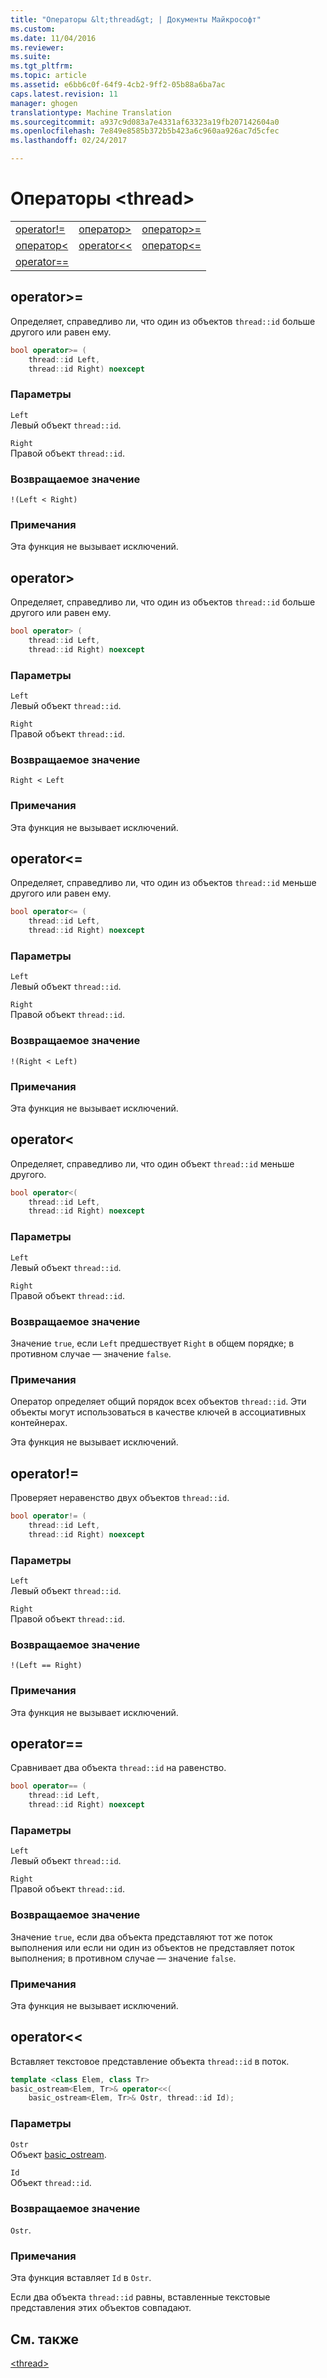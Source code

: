 ```yaml
---
title: "Операторы &lt;thread&gt; | Документы Майкрософт"
ms.custom: 
ms.date: 11/04/2016
ms.reviewer: 
ms.suite: 
ms.tgt_pltfrm: 
ms.topic: article
ms.assetid: e6bb6c0f-64f9-4cb2-9ff2-05b88a6ba7ac
caps.latest.revision: 11
manager: ghogen
translationtype: Machine Translation
ms.sourcegitcommit: a937c9d083a7e4331af63323a19fb207142604a0
ms.openlocfilehash: 7e849e8585b372b5b423a6c960aa926ac7d5cfec
ms.lasthandoff: 02/24/2017

---
```

# <a name="ltthreadgt-operators"></a>Операторы &lt;thread&gt;
||||  
|-|-|-|  
|[operator!=](#operator_neq)|[оператор&gt;](#operator_gt_)|[оператор&gt;=](#operator_gt__eq)|  
|[оператор&lt;](#operator_lt_)|[operator&lt;&lt;](#operator_lt__lt_)|[оператор&lt;=](#operator_lt__eq)|  
|[operator==](#operator_eq_eq)|  
  
##  <a name="a-nameoperatorgteqa--operatorgt"></a><a name="operator_gt__eq"></a>  operator&gt;=  
 Определяет, справедливо ли, что один из объектов `thread::id` больше другого или равен ему.  
  
```cpp  
bool operator>= (
    thread::id Left,
    thread::id Right) noexcept
```  
  
### <a name="parameters"></a>Параметры  
 `Left`  
 Левый объект `thread::id`.  
  
 `Right`  
 Правой объект `thread::id`.  
  
### <a name="return-value"></a>Возвращаемое значение  
 `!(Left < Right)`  
  
### <a name="remarks"></a>Примечания  
 Эта функция не вызывает исключений.  
  
##  <a name="a-nameoperatorgta--operatorgt"></a><a name="operator_gt_"></a>  operator&gt;  
 Определяет, справедливо ли, что один из объектов `thread::id` больше другого или равен ему.  
  
```cpp  
bool operator> (
    thread::id Left,
    thread::id Right) noexcept
```  
  
### <a name="parameters"></a>Параметры  
 `Left`  
 Левый объект `thread::id`.  
  
 `Right`  
 Правой объект `thread::id`.  
  
### <a name="return-value"></a>Возвращаемое значение  
 `Right < Left`  
  
### <a name="remarks"></a>Примечания  
 Эта функция не вызывает исключений.  
  
##  <a name="a-nameoperatorlteqa--operatorlt"></a><a name="operator_lt__eq"></a>  operator&lt;=  
 Определяет, справедливо ли, что один из объектов `thread::id` меньше другого или равен ему.  
  
```cpp  
bool operator<= (
    thread::id Left,
    thread::id Right) noexcept
```  
  
### <a name="parameters"></a>Параметры  
 `Left`  
 Левый объект `thread::id`.  
  
 `Right`  
 Правой объект `thread::id`.  
  
### <a name="return-value"></a>Возвращаемое значение  
 `!(Right < Left)`  
  
### <a name="remarks"></a>Примечания  
 Эта функция не вызывает исключений.  
  
##  <a name="a-nameoperatorlta--operatorlt"></a><a name="operator_lt_"></a>  operator&lt;  
 Определяет, справедливо ли, что один объект `thread::id` меньше другого.  
  
```cpp  
bool operator<(
    thread::id Left,
    thread::id Right) noexcept
```  
  
### <a name="parameters"></a>Параметры  
 `Left`  
 Левый объект `thread::id`.  
  
 `Right`  
 Правой объект `thread::id`.  
  
### <a name="return-value"></a>Возвращаемое значение  
 Значение `true`, если `Left` предшествует `Right` в общем порядке; в противном случае — значение `false`.  
  
### <a name="remarks"></a>Примечания  
 Оператор определяет общий порядок всех объектов `thread::id`. Эти объекты могут использоваться в качестве ключей в ассоциативных контейнерах.  
  
 Эта функция не вызывает исключений.  
  
##  <a name="a-nameoperatorneqa--operator"></a><a name="operator_neq"></a>  operator!=  
 Проверяет неравенство двух объектов `thread::id`.  
  
```cpp  
bool operator!= (
    thread::id Left,
    thread::id Right) noexcept
```  
  
### <a name="parameters"></a>Параметры  
 `Left`  
 Левый объект `thread::id`.  
  
 `Right`  
 Правой объект `thread::id`.  
  
### <a name="return-value"></a>Возвращаемое значение  
 `!(Left == Right)`  
  
### <a name="remarks"></a>Примечания  
 Эта функция не вызывает исключений.  
  
##  <a name="a-nameoperatoreqeqa--operator"></a><a name="operator_eq_eq"></a>  operator==  
 Сравнивает два объекта `thread::id` на равенство.  
  
```cpp  
bool operator== (
    thread::id Left,
    thread::id Right) noexcept
```  
  
### <a name="parameters"></a>Параметры  
 `Left`  
 Левый объект `thread::id`.  
  
 `Right`  
 Правой объект `thread::id`.  
  
### <a name="return-value"></a>Возвращаемое значение  
 Значение `true`, если два объекта представляют тот же поток выполнения или если ни один из объектов не представляет поток выполнения; в противном случае — значение `false`.  
  
### <a name="remarks"></a>Примечания  
 Эта функция не вызывает исключений.  
  
##  <a name="a-nameoperatorltlta--operatorltlt"></a><a name="operator_lt__lt_"></a>  operator&lt;&lt;  
 Вставляет текстовое представление объекта `thread::id` в поток.  
  
```cpp  
template <class Elem, class Tr>
basic_ostream<Elem, Tr>& operator<<(
    basic_ostream<Elem, Tr>& Ostr, thread::id Id);
```  
  
### <a name="parameters"></a>Параметры  
 `Ostr`  
 Объект [basic_ostream](../standard-library/basic-ostream-class.md).  
  
 `Id`  
 Объект `thread::id`.  
  
### <a name="return-value"></a>Возвращаемое значение  
 `Ostr`.  
  
### <a name="remarks"></a>Примечания  
 Эта функция вставляет `Id` в `Ostr`.  
  
 Если два объекта `thread::id` равны, вставленные текстовые представления этих объектов совпадают.  
  
## <a name="see-also"></a>См. также  
 [\<thread>](../standard-library/thread.md)





